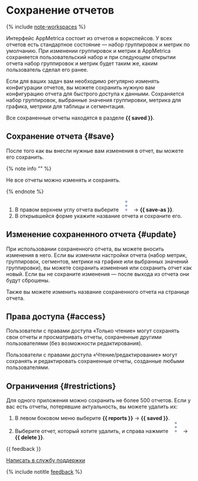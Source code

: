 # Сохранение отчетов

{% include [note-workspaces](_includes/note-workspaces.md) %}

Интерфейс AppMetrica состоит из отчетов и воркспейсов. У всех отчетов есть стандартное состояние — набор группировок и метрик по умолчанию. При изменении группировок и метрик в AppMetrica сохраняется пользовательский набор и при следующем открытии отчета набор группировок и метрик будет таким же, каким пользователь сделал его ранее.

Если для ваших задач вам необходимо регулярно изменять конфигурации отчетов, вы можете сохранить нужную вам конфигурацию отчета для быстрого доступа к данными. Сохраняется набор группировок, выбранные значения группировки, метрика для графика, метрики для таблицы и сегментация.

Все сохраненные отчеты находятся в разделе **{{ saved }}**.

## Сохранение отчета {#save}

После того как вы внесли нужные вам изменения в отчет, вы можете его сохранить.

{% note info "" %}

Не все отчеты можно изменять и сохранять.

{% endnote %}

1. В правом верхнем углу отчета выберите ![](../../_images/dots.svg) → **{{ save-as }}**.
2. В открывшейся форме укажите название отчета и сохраните его.

## Изменение сохраненного отчета {#update}

При использовании сохраненного отчета, вы можете вносить изменения в него. Если вы изменили настройки отчета (набор метрик, группировок, сегментов, метрики на графике или выбранных значений группировки), вы можете сохранить изменения или сохранить отчет как новый. Если вы не сохраните изменения — после выхода из отчета они будут сброшены.

Также вы можете изменить название сохраненного отчета на странице отчета.

## Права доступа {#access}

Пользователи с правами доступа «Только чтение» могут сохранять свои отчеты и просматривать отчеты, сохраненные другими пользователями (без возможности редактирования).

Пользователи с правами доступа «Чтение/редактирование» могут сохранять и редактировать сохраненные отчеты, созданные любыми пользователями.

## Ограничения {#restrictions}

Для одного приложения можно сохранить не более 500 отчетов. Если у вас есть отчеты, потерявшие актуальность, вы можете удалить их:

1. В левом боковом меню выберите **{{ reports }}** → **{{ saved }}**.
1. Выберите отчет, который хотите удалить, и справа нажмите ![](../../_images/dots.svg) → **{{ delete }}**. 

{{ feedback }}

<a href="../troubleshooting/feedback-new.html">
  <span class="button">Написать в службу поддержки</span>
</a>

{% include notitle [feedback](../_includes/feedback-button.md) %}
